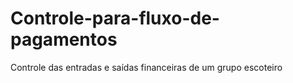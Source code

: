 # Controle-para-fluxo-de-pagamentos
Controle das entradas e saídas financeiras de um grupo escoteiro
